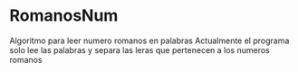 # RomanosNum
Algoritmo para leer numero romanos en palabras 
Actualmente el programa solo lee las palabras y separa las leras que pertenecen a los numeros romanos
